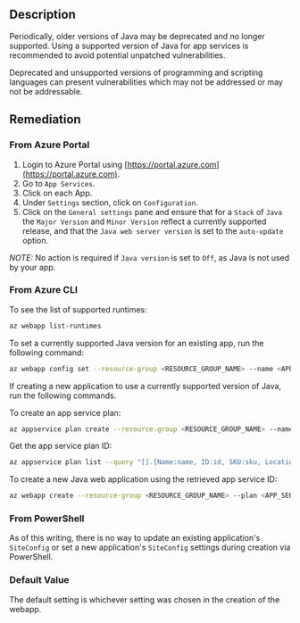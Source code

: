## Description

Periodically, older versions of Java may be deprecated and no longer supported. Using a supported version of Java for app services is recommended to avoid potential unpatched vulnerabilities.

Deprecated and unsupported versions of programming and scripting languages can present vulnerabilities which may not be addressed or may not be addressable.

## Remediation

### From Azure Portal

1. Login to Azure Portal using [https://portal.azure.com](https://portal.azure.com).
2. Go to `App Services`.
3. Click on each App.
4. Under `Settings` section, click on `Configuration`.
5. Click on the `General settings` pane and ensure that for a `Stack` of `Java` the `Major Version` and `Minor Version` reflect a currently supported release, and that the `Java web server version` is set to the `auto-update` option.

_NOTE:_ No action is required if `Java version` is set to `Off`, as Java is not used by your app.

### From Azure CLI

To see the list of supported runtimes:

```bash
az webapp list-runtimes
```

To set a currently supported Java version for an existing app, run the following command:

```bash
az webapp config set --resource-group <RESOURCE_GROUP_NAME> --name <APP_NAME> [--java-version <JAVA_VERSION> --java-container <JAVA_CONTAINER> --java-container-version <JAVA_CONTAINER_VERSION> [--windows-fx-version <JAVA_RUNTIME_VERSION>] [--linux-fx-version <JAVA_RUNTIME_VERSION>]
```

If creating a new application to use a currently supported version of Java, run the following commands.

To create an app service plan:

```bash
az appservice plan create --resource-group <RESOURCE_GROUP_NAME> --name <PLAN_NAME> --location <LOCATION> [--is-linux --number-of-workers <INT> --sku <PRICING_TIER>] [--hyper-v --sku <PRICING_TIER>]
```

Get the app service plan ID:

```bash
az appservice plan list --query "[].{Name:name, ID:id, SKU:sku, Location:location}"
```

To create a new Java web application using the retrieved app service ID:

```bash
az webapp create --resource-group <RESOURCE_GROUP_NAME> --plan <APP_SERVICE_PLAN_ID> --name <app name> [--linux-fx-version <JAVA_RUNTIME_VERSION>] [--windows-fx-version <JAVA_RUNTIME_VERSION>]
```

### From PowerShell

As of this writing, there is no way to update an existing application's `SiteConfig` or set a new application's `SiteConfig` settings during creation via PowerShell.

### Default Value

The default setting is whichever setting was chosen in the creation of the webapp.
